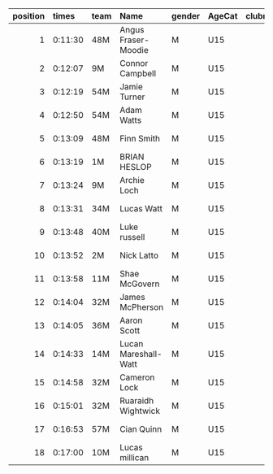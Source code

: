 |   position | times   | team   | Name                 | gender   | AgeCat   |   clubnumber | Club name            | Website                               |   finishPosition |
|-----------:|:--------|:-------|:---------------------|:---------|:---------|-------------:|:---------------------|:--------------------------------------|-----------------:|
|          1 | 0:11:30 | 48M    | Angus Fraser-Moodie  | M        | U15      |           48 | Springburn Harriers  | https://www.springburnharriers.co.uk/ |                1 |
|          2 | 0:12:07 | 9M     | Connor Campbell      | M        | U15      |            9 | Garscube Harriers    | https://www.garscubeharriers.org.uk/  |                2 |
|          3 | 0:12:19 | 54M    | Jamie Turner         | M        | U15      |           54 | VP-Glasgow           | https://www.vp-glasgow.com            |                3 |
|          4 | 0:12:50 | 54M    | Adam Watts           | M        | U15      |           54 | VP-Glasgow           | https://www.vp-glasgow.com            |                4 |
|          5 | 0:13:09 | 48M    | Finn Smith           | M        | U15      |           48 | Springburn Harriers  | https://www.springburnharriers.co.uk/ |                6 |
|          6 | 0:13:19 | 1M     | BRIAN HESLOP         | M        | U15      |            1 | East Kilbride AC     | http://www.ekac.org.uk/               |                7 |
|          7 | 0:13:24 | 9M     | Archie Loch          | M        | U15      |            9 | Garscube Harriers    | https://www.garscubeharriers.org.uk/  |                8 |
|          8 | 0:13:31 | 34M    | Lucas Watt           | M        | U15      |           34 | Kilbarchan AAC       | https://kilbarchanaac.org.uk/         |                9 |
|          9 | 0:13:48 | 40M    | Luke russell         | M        | U15      |           40 | Motherwell AC        | https://motherwellac.com/             |               10 |
|         10 | 0:13:52 | 2M     | Nick Latto           | M        | U15      |            2 | Kilmarnock H&AC      | http://www.kilmarnockharriers.com/    |               11 |
|         11 | 0:13:58 | 11M    | Shae McGovern        | M        | U15      |           11 | Airdrie Harriers     | http://airdrieharriers.org/           |               12 |
|         12 | 0:14:04 | 32M    | James McPherson      | M        | U15      |           32 | Helensburgh AAC      | https://www.helensburghaac.com/       |               15 |
|         13 | 0:14:05 | 36M    | Aaron Scott          | M        | U15      |           36 | Larkhall YMCA        | https://www.larkhallymcaharriers.org  |               16 |
|         14 | 0:14:33 | 14M    | Lucan Mareshall-Watt | M        | U15      |           14 | Ayr Seaforth AC      | https://www.ayrseaforth.co.uk/        |               18 |
|         15 | 0:14:58 | 32M    | Cameron Lock         | M        | U15      |           32 | Helensburgh AAC      | https://www.helensburghaac.com/       |               22 |
|         16 | 0:15:01 | 32M    | Ruaraidh Wightwick   | M        | U15      |           32 | Helensburgh AAC      | https://www.helensburghaac.com/       |               23 |
|         17 | 0:16:53 | 57M    | Cian Quinn           | M        | U15      |           57 | Whitemoss AAC        | https://whitemossaac.co.uk/           |               31 |
|         18 | 0:17:00 | 10M    | Lucas millican       | M        | U15      |           10 | Shettleston Harriers | http://shettlestonharriers.org.uk/    |               32 |